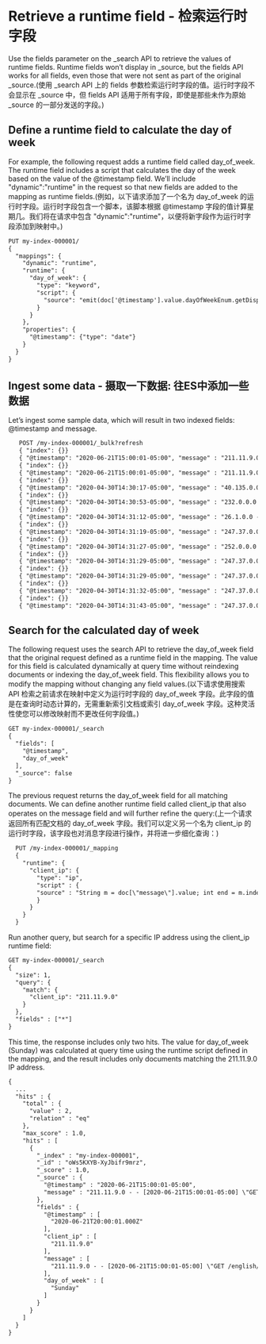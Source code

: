 # Retrieve a runtime field - 检索运行时字段
Use the fields parameter on the _search API to retrieve the values of runtime fields. Runtime fields won’t display in _source, but the fields API works for all fields, even those that were not sent as part of the original _source.(使用 _search API 上的 fields 参数检索运行时字段的值。运行时字段不会显示在 _source 中，但 fields API 适用于所有字段，即使是那些未作为原始 _source 的一部分发送的字段。)

## Define a runtime field to calculate the day of week
For example, the following request adds a runtime field called day_of_week. The runtime field includes a script that calculates the day of the week based on the value of the @timestamp field. We’ll include "dynamic":"runtime" in the request so that new fields are added to the mapping as runtime fields.(例如，以下请求添加了一个名为 day_of_week 的运行时字段。运行时字段包含一个脚本，该脚本根据 @timestamp 字段的值计算星期几。我们将在请求中包含 "dynamic":"runtime"，以便将新字段作为运行时字段添加到映射中。)

```txt
PUT my-index-000001/
{
  "mappings": {
    "dynamic": "runtime",
    "runtime": {
      "day_of_week": {
        "type": "keyword",
        "script": {
          "source": "emit(doc['@timestamp'].value.dayOfWeekEnum.getDisplayName(TextStyle.FULL, Locale.ENGLISH))"
        }
      }
    },
    "properties": {
      "@timestamp": {"type": "date"}
    }
  }
}
```

## Ingest some data - 摄取一下数据: 往ES中添加一些数据
Let’s ingest some sample data, which will result in two indexed fields: @timestamp and message.
```txt
   POST /my-index-000001/_bulk?refresh
   { "index": {}}
   { "@timestamp": "2020-06-21T15:00:01-05:00", "message" : "211.11.9.0 - - [2020-06-21T15:00:01-05:00] \"GET /english/index.html HTTP/1.0\" 304 0"}
   { "index": {}}
   { "@timestamp": "2020-06-21T15:00:01-05:00", "message" : "211.11.9.0 - - [2020-06-21T15:00:01-05:00] \"GET /english/index.html HTTP/1.0\" 304 0"}
   { "index": {}}
   { "@timestamp": "2020-04-30T14:30:17-05:00", "message" : "40.135.0.0 - - [2020-04-30T14:30:17-05:00] \"GET /images/hm_bg.jpg HTTP/1.0\" 200 24736"}
   { "index": {}}
   { "@timestamp": "2020-04-30T14:30:53-05:00", "message" : "232.0.0.0 - - [2020-04-30T14:30:53-05:00] \"GET /images/hm_bg.jpg HTTP/1.0\" 200 24736"}
   { "index": {}}
   { "@timestamp": "2020-04-30T14:31:12-05:00", "message" : "26.1.0.0 - - [2020-04-30T14:31:12-05:00] \"GET /images/hm_bg.jpg HTTP/1.0\" 200 24736"}
   { "index": {}}
   { "@timestamp": "2020-04-30T14:31:19-05:00", "message" : "247.37.0.0 - - [2020-04-30T14:31:19-05:00] \"GET /french/splash_inet.html HTTP/1.0\" 200 3781"}
   { "index": {}}
   { "@timestamp": "2020-04-30T14:31:27-05:00", "message" : "252.0.0.0 - - [2020-04-30T14:31:27-05:00] \"GET /images/hm_bg.jpg HTTP/1.0\" 200 24736"}
   { "index": {}}
   { "@timestamp": "2020-04-30T14:31:29-05:00", "message" : "247.37.0.0 - - [2020-04-30T14:31:29-05:00] \"GET /images/hm_brdl.gif HTTP/1.0\" 304 0"}
   { "index": {}}
   { "@timestamp": "2020-04-30T14:31:29-05:00", "message" : "247.37.0.0 - - [2020-04-30T14:31:29-05:00] \"GET /images/hm_arw.gif HTTP/1.0\" 304 0"}
   { "index": {}}
   { "@timestamp": "2020-04-30T14:31:32-05:00", "message" : "247.37.0.0 - - [2020-04-30T14:31:32-05:00] \"GET /images/nav_bg_top.gif HTTP/1.0\" 200 929"}
   { "index": {}}
   { "@timestamp": "2020-04-30T14:31:43-05:00", "message" : "247.37.0.0 - - [2020-04-30T14:31:43-05:00] \"GET /french/images/nav_venue_off.gif HTTP/1.0\" 304 0"}
```

## Search for the calculated day of week
The following request uses the search API to retrieve the day_of_week field that the original request defined as a runtime field in the mapping. The value for this field is calculated dynamically at query time without reindexing documents or indexing the day_of_week field. This flexibility allows you to modify the mapping without changing any field values.(以下请求使用搜索 API 检索之前请求在映射中定义为运行时字段的 day_of_week 字段。此字段的值是在查询时动态计算的，无需重新索引文档或索引 day_of_week 字段。这种灵活性使您可以修改映射而不更改任何字段值。)
```txt
GET my-index-000001/_search
{
  "fields": [
    "@timestamp",
    "day_of_week"
  ],
  "_source": false
}
```

The previous request returns the day_of_week field for all matching documents. We can define another runtime field called client_ip that also operates on the message field and will further refine the query:(上一个请求返回所有匹配文档的 day_of_week 字段。我们可以定义另一个名为 client_ip 的运行时字段，该字段也对消息字段进行操作，并将进一步细化查询：)
```txt
  PUT /my-index-000001/_mapping
  {
    "runtime": {
      "client_ip": {
        "type": "ip",
        "script" : {
        "source" : "String m = doc[\"message\"].value; int end = m.indexOf(\" \"); emit(m.substring(0, end));"
        }
      }
    }
  }
```

Run another query, but search for a specific IP address using the client_ip runtime field:
```txt
GET my-index-000001/_search
{
  "size": 1,
  "query": {
    "match": {
      "client_ip": "211.11.9.0"
    }
  },
  "fields" : ["*"]
}
```

This time, the response includes only two hits. The value for day_of_week (Sunday) was calculated at query time using the runtime script defined in the mapping, and the result includes only documents matching the 211.11.9.0 IP address.
```txt
{
  ...
  "hits" : {
    "total" : {
      "value" : 2,
      "relation" : "eq"
    },
    "max_score" : 1.0,
    "hits" : [
      {
        "_index" : "my-index-000001",
        "_id" : "oWs5KXYB-XyJbifr9mrz",
        "_score" : 1.0,
        "_source" : {
          "@timestamp" : "2020-06-21T15:00:01-05:00",
          "message" : "211.11.9.0 - - [2020-06-21T15:00:01-05:00] \"GET /english/index.html HTTP/1.0\" 304 0"
        },
        "fields" : {
          "@timestamp" : [
            "2020-06-21T20:00:01.000Z"
          ],
          "client_ip" : [
            "211.11.9.0"
          ],
          "message" : [
            "211.11.9.0 - - [2020-06-21T15:00:01-05:00] \"GET /english/index.html HTTP/1.0\" 304 0"
          ],
          "day_of_week" : [
            "Sunday"
          ]
        }
      }
    ]
  }
}
```








